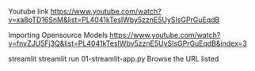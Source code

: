 Youtube link
    https://www.youtube.com/watch?v=xa8pTD16SnM&list=PL4041kTesIWby5zznE5UySIsGPrGuEqdB

Importing Opensource Models
    https://www.youtube.com/watch?v=fnvZJU5Fj3Q&list=PL4041kTesIWby5zznE5UySIsGPrGuEqdB&index=3

streamlit
    streamlit run 01-streamlit-app.py
    Browse the URL listed
